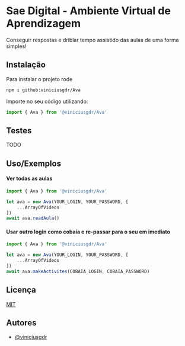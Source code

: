 
# Sae Digital - Ambiente Virtual de Aprendizagem

Conseguir respostas e driblar tempo assistido das aulas de uma forma simples!



## Instalação

Para instalar o projeto rode

```bash
npm i github:viniciusgdr/Ava
```

Importe no seu código utilizando:
```ts
import { Ava } from '@viniciusgdr/Ava'
```

## Testes
TODO
## Uso/Exemplos

####  Ver todas as aulas
```ts
import { Ava } from '@viniciusgdr/Ava'

let ava = new Ava(YOUR_LOGIN, YOUR_PASSWORD, [
    ...ArrayOfVideos
])
await ava.readAula()
```
#### Usar outro login como cobaia e re-passar para o seu em imediato

```ts
import { Ava } from '@viniciusgdr/Ava'

let ava = new Ava(YOUR_LOGIN, YOUR_PASSWORD, [
    ...ArrayOfVideos
])
await ava.makeActivites(COBAIA_LOGIN, COBAIA_PASSWORD)
```
## Licença

[MIT](https://choosealicense.com/licenses/mit/)


## Autores

- [@viniciusgdr](https://www.github.com/viniciusgdr)

